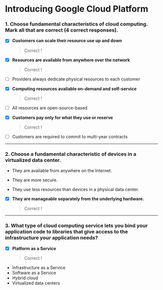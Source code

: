 # Introducing Google Cloud Platform

### **1. Choose fundamental characteristics of cloud computing. Mark all that are correct (4 correct responses).**

- [x] **Customers can scale their resource use up and down**
  > Correct !
- [x] **Resources are available from anywhere over the network**
  > Correct !
- [ ] Providers always dedicate physical resources to each customer
- [x] **Computing resources available on-demand and self-service**
  > Correct !
- [ ] All resources are open-source-based

- [x] **Customers pay only for what they use or reserve**
  > Correct !
- [ ] Customers are required to commit to multi-year contracts

---

### 2. Choose a fundamental characteristic of devices in a virtualized data center.

- They are available from anywhere on the Internet.

- They are more secure.

- They use less resources than devices in a physical data center.

- [x] **They are manageable separately from the underlying hardware.**

  > Correct !

---

### 3. What type of cloud computing service lets you bind your application code to libraries that give access to the infrastructure your application needs?

- [x] **Platform as a Service**
  > Correct !
- Infrastructure as a Service
- Software as a Service
- Hybrid cloud
- Virtualized data centers
